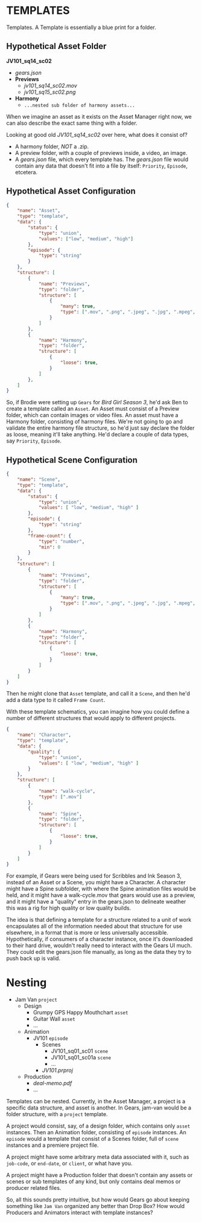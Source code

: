 <!-- @CenterHeader clear skip -->
# TEMPLATES

<!-- @Prompt -->
Templates. A Template is essentially a blue print for a folder.

<!-- @Section clear -->

## Hypothetical Asset Folder

**JV101_sq14_sc02**
- *gears.json*
- **Previews**
    - *jv101_sq14_sc02.mov*
    - *jv101_sq15_sc02.png*
- **Harmony**
    - `...nested sub folder of harmony assets...`

<!-- @Prompt -->
When we imagine an asset as it exists on the Asset Manager right now, we can also describe the exact same thing with a folder.

<!-- @Prompt -->
Looking at good old *JV101_sq14_sc02* over here, what does it consist of? 
- A harmony folder, *NOT* a .zip.
- A preview folder, with a couple of previews inside, a video, an image.
- A *gears.json* file, which every template has. The *gears.json* file would contain any data that doesn't fit into a file by itself: `Priority`, `Episode`, etcetera.

<!-- @Section clear -->

## Hypothetical Asset Configuration

```json
{
    "name": "Asset",
    "type": "template",
    "data": {
        "status": {
            "type": "union",
            "values": ["low", "medium", "high"]
        },
        "episode": {
            "type": "string"
        }
    },
    "structure": [
        {
            "name": "Previews",
            "type": "folder",
            "structure": [
                {
                    "many": true,
                    "type": [".mov", ".png", ".jpeg", ".jpg", ".mpeg", ".m4v"]
                }
            ]
        },
        {
            "name": "Harmony",
            "type": "folder",
            "structure": [
                {
                    "loose": true,
                }
            ]
        },
    ]
}
```

<!-- @Prompt -->

So, if Brodie were setting up `Gears` for *Bird Girl Season 3*, he'd ask Ben to create a template called an `Asset`. An Asset must consist of a Preview folder, which can contain images or video files. An asset must have a Harmony folder, consisting of harmony files. We're not going to go and validate the entire harmony file structure, so he'd just say declare the folder as loose, meaning it'll take anything. He'd declare a couple of data types, say `Priority`, `Episode`.

<!-- @Section clear -->

## Hypothetical Scene Configuration

```json
{
    "name": "Scene",
    "type": "template",
    "data": {
        "status": {
            "type": "union",
            "values": [ "low", "medium", "high" ]
        },
        "episode": {
            "type": "string"
        },
        "frame-count": {
            "type": "number",
            "min": 0
        }
    },
    "structure": [
        {
            "name": "Previews",
            "type": "folder",
            "structure": [
                {
                    "many": true,
                    "type": [".mov", ".png", ".jpeg", ".jpg", ".mpeg", ".m4v"]
                }
            ]
        },
        {
            "name": "Harmony",
            "type": "folder",
            "structure": [
                {
                    "loose": true,
                }
            ]
        }
    ]
}
```

<!-- @Prompt -->
Then he might clone that `Asset` template, and call it a `Scene`, and then he'd add a data type to it called `Frame Count`.

With these template schematics, you can imagine how you could define a number of different structures that would apply to different projects. 

<!-- @Section clear -->

```json
{
    "name": "Character",
    "type": "template",
    "data": {
        "quality": {
            "type": "union",
            "values": [ "low", "medium", "high" ]
        }
    },
    "structure": [
        {
            "name": "walk-cycle",
            "type": [".mov"]
        },
        {
            "name": "Spine",
            "type": "folder",
            "structure": [
                {
                    "loose": true,
                }
            ]
        }
    ]
}
```

<!-- @Prompt -->
For example, if Gears were being used for Scribbles and Ink Season 3, instead of an Asset or a Scene, you might have a Character. A character might have a Spine subfolder, with where the Spine animation files would be held, and it might have a walk-cycle.mov that gears would use as a preview, and it might have a "quality" entry in the gears.json to delineate weather this was a rig for high quality or low quality builds.

<!-- @Prompt -->
The idea is that defining a template for a structure related to a unit of work encapsulates all of the information needed about that structure for use elsewhere, in a format that is more or less universally accessible. Hypothetically, if consumers of a character instance, once it's downloaded to their hard drive, wouldn't really need to interact with the Gears UI much. They could edit the gears.json file manually, as long as the data they try to push back up is valid.

<!-- @Section clear -->

# Nesting

- Jam Van `project`
    - Design
        - Grumpy GPS Happy Mouthchart `asset`
        - Guitar Wall `asset`
        - ...
    - Animation
        - JV101 `episode`
            - Scenes 
                - JV101_sq01_sc01 `scene`
                - JV101_sq01_sc01a `scene`
                - ...
            - *JV101.prproj*
    - Production
        - *deal-memo.pdf*
        - ...

<!-- @Prompt -->
Templates can be nested. Currently, in the Asset Manager, a project is a specific data structure, and asset is another. In Gears, jam-van would be a folder structure, with a `project` template. 

<!-- @Prompt -->
A project would consist, say, of a design folder, which contains only `asset` instances. Then an Animation folder, consisting of `episode` instances. An `episode` would a template that consist of a Scenes folder, full of `scene` instances and a premiere project file.

<!-- @Prompt -->
A project might have some arbitrary meta data associated with it, such as `job-code`, or `end-date`, or `client`, or what have you.

<!-- @Prompt -->
A project might have a Production folder that doesn't contain any assets or scenes or sub templates of any kind, but only contains deal memos or producer related files.

<!-- @Prompt -->
So, all this sounds pretty intuitive, but how would Gears go about keeping something like `Jam Van` organized any better than Drop Box? How would Producers and Animators interact with template instances?